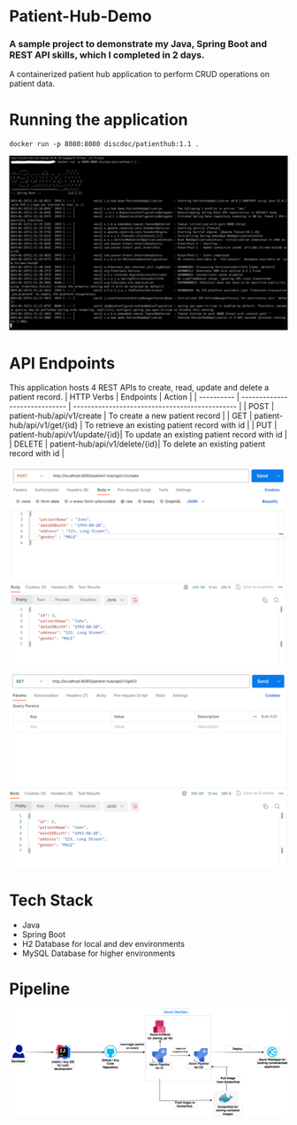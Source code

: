 # Patient-Hub-Demo
### A sample project to demonstrate my Java, Spring Boot and REST API skills, which I completed in 2 days.
A containerized patient hub application to perform CRUD operations on patient data.

# Running the application
```shell
docker run -p 8080:8080 discdoc/patienthub:1.1 .
```
![Docker App.png](Images/DockerApp.png)

# API Endpoints
This application hosts 4 REST APIs to create, read, update and delete a patient record.
| HTTP Verbs |          Endpoints            |       Action                                   |
| ---------- | ----------------------------- | ---------------------------------------------- |
|    POST    | patient-hub/api/v1/create     | To create a new patient record                 |
|    GET     | patient-hub/api/v1/get/{id}   | To retrieve an existing patient record with id |
|    PUT     | patient-hub/api/v1/update/{id}| To update an existing patient record with id   |
|    DELETE  | patient-hub/api/v1/delete/{id}| To delete an existing patient record with id   |

![Create Patient.png](Images/CreatePatient.png)

![Get Patient.png](Images/GetPatient.png)

# Tech Stack
* Java
* Spring Boot
* H2 Database for local and dev environments
* MySQL Database for higher environments

# Pipeline
![img.png](Images/Architecture.png)
